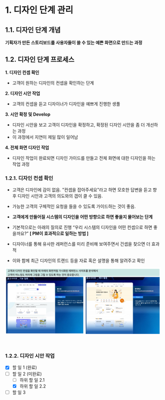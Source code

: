 # 1. 디자인 단계 관리
## 1.1. 디자인 단계 개념

**기획자가 만든 스토리보드를 사용자들이 쓸 수 있는 예쁜 화면으로 만드는 과정**

## 1.2. 디자인 단계 프로세스

**1. 디자인 컨셉 확인**
- 고객이 원하는 디자인의 컨셉을 확인하는 단계

**2. 디자인 시안 작업**	
- 고객의 컨셉을 듣고 디자이너가 디자인을 예쁘게 진행한 생풀

**3. 시안 확정 및 Develop**	
- 디자인 시안을 보고 고객이 디자인을 확정하고, 확정된 디자인 시안을 좀 더 개선하는 과정
- 이 과정에서 지연이 제일 많이 일어남

**4. 전체 화면 디자인 작업**	
- 디자인 작업이 완료되면 디자인 가이드를 만들고 전체 화면에 대한 디자인을 하는 작업 과정

### 1.2.1. 디자인 컨셉 확인

- 고객은 디자인에 감이 없음. "컨셉을 잡아주세요"라고 하면 모호한 답변을 듣고 향후 디자인 시안과 고객의 의도와의 갭이 클 수 있음.
- 가능한 고객의 구체적인 요청을 들을 수 있도록 가이드하는 것이 좋음.

- **고객에게 만들어질 시스템의 디자인을 어떤 방향으로 하면 좋을지 물어보는 단계**
- 기본적으로는 아래의 질의로 진행 “우리 시스템의 디자인을 어떤 컨셉으로 하면 좋을까요?”
**[ PM이 효과적으로 일하는 방법 ]**
- 디자이너를 통해 유사한 레퍼런스를 미리 준비해 보여주면서 건셉을 찾으면 더 효과적
- 이와 함께 최근 디자인의 트랜드 등을 자료 혹은 설명을 통해 알려주고 확인

![디자인 컨셉 확인](image/디자인컨셉확인.png)

<br>

### 1.2.2. 디자인 시안 작업

- [x] 할 일 1 (완료)
- [ ] 할 일 2 (미완료)
  - [ ] 하위 할 일 2.1
  - [x] 하위 할 일 2.2
- [ ] 할 일 3
